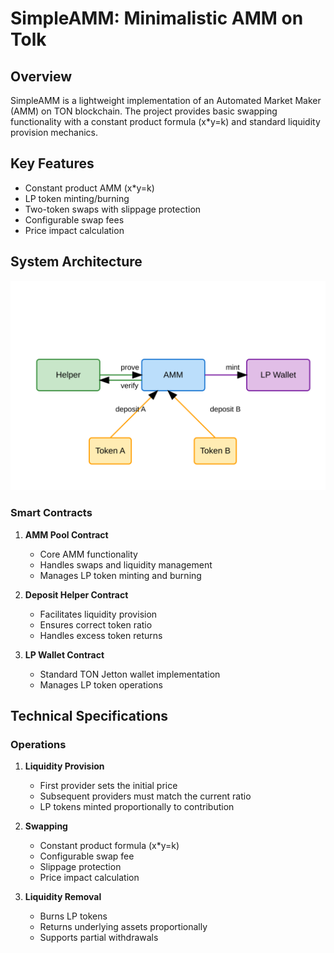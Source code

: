 # SimpleAMM: Minimalistic AMM on Tolk

## Overview
SimpleAMM is a lightweight implementation of an Automated Market Maker (AMM) on TON blockchain. The project provides basic swapping functionality with a constant product formula (x*y=k) and standard liquidity provision mechanics.

## Key Features
- Constant product AMM (x*y=k)
- LP token minting/burning
- Two-token swaps with slippage protection
- Configurable swap fees
- Price impact calculation

## System Architecture

![Contract Interaction](graph.svg)

### Smart Contracts
1. **AMM Pool Contract**
   - Core AMM functionality
   - Handles swaps and liquidity management
   - Manages LP token minting and burning

2. **Deposit Helper Contract**
   - Facilitates liquidity provision
   - Ensures correct token ratio
   - Handles excess token returns

3. **LP Wallet Contract**
   - Standard TON Jetton wallet implementation
   - Manages LP token operations

## Technical Specifications

### Operations
1. **Liquidity Provision**
   - First provider sets the initial price
   - Subsequent providers must match the current ratio
   - LP tokens minted proportionally to contribution

2. **Swapping**
   - Constant product formula (x*y=k)
   - Configurable swap fee
   - Slippage protection
   - Price impact calculation

3. **Liquidity Removal**
   - Burns LP tokens
   - Returns underlying assets proportionally
   - Supports partial withdrawals